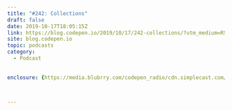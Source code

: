 ```yaml
---
title: "#242: Collections"
draft: false
date: 2019-10-17T18:05:15Z
link: https://blog.codepen.io/2019/10/17/242-collections/?utm_medium=RSS&utm_source=hune
site: blog.codepen.io
topic: podcasts
category:
  - Podcast
  
  
enclosure: {https://media.blubrry.com/codepen_radio/cdn.simplecast.com/audio/a57091/a570912b-55d0-4b6d-a6c2-123097b3faab/338567ae-9fe8-4720-8c4f-4ad8f4aab55b/codepenradio-242_tc.mp3 20135399 audio/mpeg}

 

---
```

